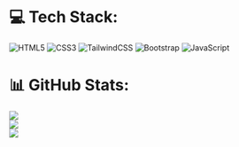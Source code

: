 # 💻 Tech Stack:

![HTML5](https://img.shields.io/badge/html5-%23E34F26.svg?style=for-the-badge&logo=html5&logoColor=white) ![CSS3](https://img.shields.io/badge/css3-%231572B6.svg?style=for-the-badge&logo=css3&logoColor=white) ![TailwindCSS](https://img.shields.io/badge/tailwindcss-%2338B2AC.svg?style=for-the-badge&logo=tailwind-css&logoColor=white) ![Bootstrap](https://img.shields.io/badge/bootstrap-%238511FA.svg?style=for-the-badge&logo=bootstrap&logoColor=white) ![JavaScript](https://img.shields.io/badge/javascript-%23323330.svg?style=for-the-badge&logo=javascript&logoColor=%23F7DF1E)

# 📊 GitHub Stats:

![](https://github-readme-stats.vercel.app/api?username=tonymathuthu&theme=dark&hide_border=false&include_all_commits=false&count_private=false)<br/>
![](https://github-readme-streak-stats.herokuapp.com/?user=tonymathuthu&theme=dark&hide_border=false)<br/>
![](https://github-readme-stats.vercel.app/api/top-langs/?username=tonymathuthu&theme=dark&hide_border=false&include_all_commits=false&count_private=false&layout=compact)







<!-- Proudly created with GPRM ( https://gprm.itsvg.in ) -->

